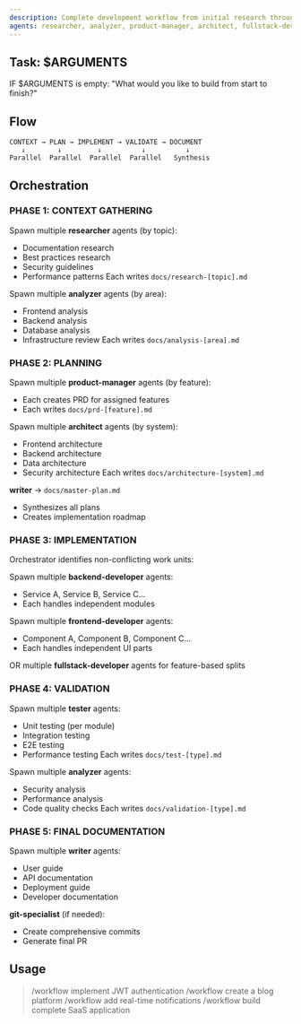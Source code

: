 ```yaml
---
description: Complete development workflow from initial research through implementation to testing and documentation with maximum parallelization
agents: researcher, analyzer, product-manager, architect, fullstack-developer, backend-developer, frontend-developer, tester, writer, git-specialist
---
```


## Task: $ARGUMENTS

IF $ARGUMENTS is empty: "What would you like to build from start to finish?"

## Flow
```
CONTEXT → PLAN → IMPLEMENT → VALIDATE → DOCUMENT
   ↓        ↓         ↓          ↓          ↓
Parallel  Parallel  Parallel  Parallel   Synthesis
```

## Orchestration

### PHASE 1: CONTEXT GATHERING

Spawn multiple **researcher** agents (by topic):
- Documentation research
- Best practices research  
- Security guidelines
- Performance patterns
Each writes `docs/research-[topic].md`

Spawn multiple **analyzer** agents (by area):
- Frontend analysis
- Backend analysis
- Database analysis
- Infrastructure review
Each writes `docs/analysis-[area].md`

### PHASE 2: PLANNING

Spawn multiple **product-manager** agents (by feature):
- Each creates PRD for assigned features
- Each writes `docs/prd-[feature].md`

Spawn multiple **architect** agents (by system):
- Frontend architecture
- Backend architecture
- Data architecture
- Security architecture
Each writes `docs/architecture-[system].md`

**writer** → `docs/master-plan.md`
- Synthesizes all plans
- Creates implementation roadmap

### PHASE 3: IMPLEMENTATION  

Orchestrator identifies non-conflicting work units:

Spawn multiple **backend-developer** agents:
- Service A, Service B, Service C...
- Each handles independent modules

Spawn multiple **frontend-developer** agents:
- Component A, Component B, Component C...
- Each handles independent UI parts

OR multiple **fullstack-developer** agents for feature-based splits

### PHASE 4: VALIDATION

Spawn multiple **tester** agents:
- Unit testing (per module)
- Integration testing
- E2E testing
- Performance testing
Each writes `docs/test-[type].md`

Spawn multiple **analyzer** agents:
- Security analysis
- Performance analysis
- Code quality checks
Each writes `docs/validation-[type].md`

### PHASE 5: FINAL DOCUMENTATION

Spawn multiple **writer** agents:
- User guide
- API documentation
- Deployment guide
- Developer documentation

**git-specialist** (if needed):
- Create comprehensive commits
- Generate final PR

## Usage

> /workflow implement JWT authentication
> /workflow create a blog platform
> /workflow add real-time notifications
> /workflow build complete SaaS application